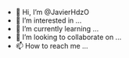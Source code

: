 - 👋 Hi, I’m @JavierHdzO
- 👀 I’m interested in ...
- 🌱 I’m currently learning ...
- 💞️ I’m looking to collaborate on ...
- 📫 How to reach me ...

<!---
JavierHdzO/JavierHdzO is a ✨ special ✨ repository because its `README.md` (this file) appears on your GitHub profile.
You can click the Preview link to take a look at your changes.
--->
